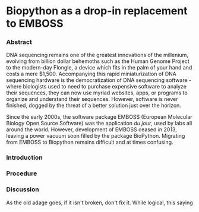 # Biopython as a drop-in replacement to EMBOSS

### Abstract

DNA sequencing remains one of the greatest innovations of the millenium, evolving from billion dollar behemoths such as the Human Genome Project to the modern-day Flongle, a 
device which fits in the palm of your hand and costs a mere $1,500.  Accompanying this rapid miniaturization of DNA sequencing hardware is the democratization of DNA 
sequencing software - where biologists used to need to purchase expensive software to analyze their sequences, they can now use myriad websites, apps, or programs to 
organize and understand their sequences.  However, software is never finished, dogged by the threat of a better solution just over the horizon.  

Since the early 2000s, the software package EMBOSS (European Molecular Biology Open Source Software) was the application *du jour*, used by labs all around the world. 
However, development of EMBOSS ceased in 2013, leaving a power vacuum soon filled by the package BioPython.  Migrating from EMBOSS to Biopython remains difficult and 
at times confusing.


### Introduction




### Procedure


### Discussion
As the old adage goes, if it isn't broken, don't fix it.  While logical, this saying 
